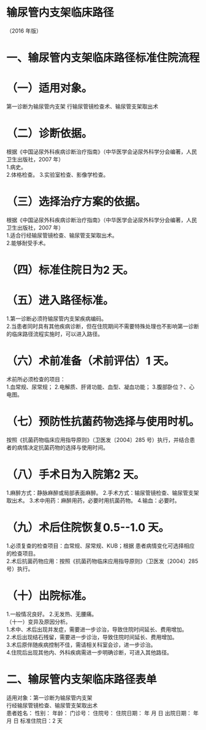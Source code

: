 # 输尿管内支架临床路径  
（2016 年版）  
# 一、输尿管内支架临床路径标准住院流程  
# （一）适用对象。  
第一诊断为输尿管内支架 行输尿管镜检查术、输尿管支架取出术  
# （二）诊断依据。  
根据《中国泌尿外科疾病诊断治疗指南》（中华医学会泌尿外科学分会编著，人民卫生出版社，2007 年）  
1.病史。  
2.体格检查。 3.实验室检查、影像学检查。  
# （三）选择治疗方案的依据。  
根据《中国泌尿外科疾病诊断治疗指南》（中华医学会泌尿外科学分会编著，人民卫生出版社，2007 年）  
1.适合行经输尿管镜检查、输尿管支架取出术。  
2.能够耐受手术。  
# （四）标准住院日为2 天。  
# （五）进入路径标准。  
1.第一诊断必须符输尿管内支架疾病编码。  
2.当患者同时具有其他疾病诊断，但在住院期间不需要特殊处理也不影响第一诊断的临床路径流程实施时，可以进入路径。  
# （六）术前准备（术前评估）1 天。  
术前所必须检查的项目：  
1.血常规、尿常规； 2.电解质、肝肾功能、血型、凝血功能； 3.腹部卧位？、心电图。  
# （七）预防性抗菌药物选择与使用时机。  
按照《抗菌药物临床应用指导原则》（卫医发〔2004〕285 号）执行，并结合患者的病情决定抗菌药物的选择与使用时间。  
# （八）手术日为入院第2 天。  
1.麻醉方式：静脉麻醉或局部表面麻醉。 2.手术方式：输尿管镜检查、输尿管支架取出术。 3.术中用药：麻醉用药，必要时用抗菌药物。 4.输血：必要时。  
# （九）术后住院恢复0.5--1.0 天。  
1.必须复查的检查项目：血常规、尿常规、KUB；根据 患者病情变化可选择相应的检查项目。  
2.术后抗菌药物应用：按照《抗菌药物临床应用指导原则》（卫医发〔2004〕285 号）执行。  
# （十）出院标准。  
1.一般情况良好。  2.无发热、无腰痛。  
（十一）变异及原因分析。  
1.术中、术后出现并发症，需要进一步诊治，导致住院时间延长、费用增加。  
2.术后出现结石残留，需要进一步诊治，导致住院时间延长、费用增加。  
3.术后原伴随疾病控制不佳，需请相关科室会诊，进一步诊治。  
4.住院后出现其他内、外科疾病需进一步明确诊断，可进入其他路径。  
# 二、输尿管内支架临床路径表单  
适用对象：第一诊断为输尿管内支架  
行经输尿管镜检查、输尿管支架取出术  
患者姓名：        性别：    年龄：    门诊号：         住院号：           住院日期：    年  月  日   出院日期：    年  月  日   标准住院日：2 天  
